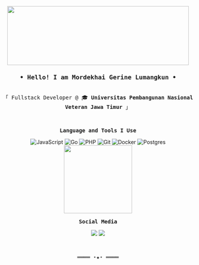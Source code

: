 <p align="center">
  <img src="https://media.giphy.com/media/v1.Y2lkPTc5MGI3NjExZjJlNTd5M3VxdzA0MnoyeDJza2RsNGdkaGl6NzJjbTRmOHVmbWg2aSZlcD12MV9pbnRlcm5hbF9naWZfYnlfaWQmY3Q9cw/l378B1B0BqDHJPmJG/giphy.gif" width="480" height="156" frameBorder="0" class="giphy-embed"/>
</p>

<h3 align="center"><samp>• Hello! I am <b><a rel="nofollow noopener noreferrer" target="_blank">Mordekhai Gerine Lumangkun</a> •</b></samp></h3>

<p align="center"><br>
  <samp>
    「 Fullstack Developer @ 🎓 <b>Universitas Pembangunan Nasional Veteran Jawa Timur</b> 」<br>
  </samp>
</p>
<br>
<p align="center">
  <p align="center"><b><samp>Language and Tools I Use</samp></b></p></b></b>
  <p align="center">
  <img alt="JavaScript" src="https://img.shields.io/badge/javascript-%23323330.svg?style=for-the-badge&logo=javascript&logoColor=%23F7DF1E"/>
  <img alt="Go" src="https://img.shields.io/badge/go-%2300ADD8.svg?style=for-the-badge&logo=go&logoColor=white"/>
  <img alt="PHP" src="https://img.shields.io/badge/php-%23777BB4.svg?style=for-the-badge&logo=php&logoColor=white"/>
  <img alt="Git" src="https://img.shields.io/badge/git-%23F05033.svg?style=for-the-badge&logo=git&logoColor=white"/>
  <img alt="Docker" src="https://img.shields.io/badge/docker-%230db7ed.svg?style=for-the-badge&logo=docker&logoColor=white"/>
  <img alt="Postgres" src="https://img.shields.io/badge/postgres-%23316192.svg?style=for-the-badge&logo=postgresql&logoColor=white"/>
  <a href="https://github.com/reddingg">
    <img height="180em" src="https://github-readme-stats.vercel.app/api?username=reddingg&show_icons=true&hide_border=true&hide=issues&title_color=5391FE&icon_color=000000&text_color=555"/>
    <!-- <img height="180em" src="https://github-readme-stats-eight-theta.vercel.app/api/top-langs/?username=dkhaii&layout=compact&langs_count=8&theme=algolia"/> -->
  </a>
  </p>
  <p align="center" id="med"><b><samp>Social Media</samp></b></p>
  <p align="center">
  <a href="https://www.instagram.com/gerinmordekhaii/"><img src="https://img.shields.io/badge/Instagram-E4405F?style=for-the-badge&logo=instagram&logoColor=white"></a>
  <a href="https://www.linkedin.com/in/mordekhaigerin/"><img src="https://img.shields.io/badge/LinkedIn-0077B5?style=for-the-badge&logo=linkedin&logoColor=white"></a>
</p>

<br>
<samp>
  <p align="center">
    ════ ⋆★⋆ ════
  </p>
</samp>
